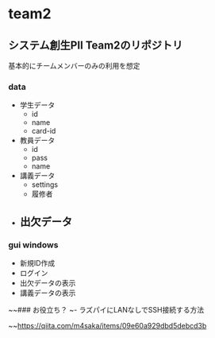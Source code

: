 # team2
## システム創生PⅡ Team2のリポジトリ
基本的にチームメンバーのみの利用を想定


### data

- 学生データ
  - id
  - name
  - card-id
- 教員データ
  - id
  - pass
  - name
- 講義データ
  - settings
  - 履修者
- 出欠データ
  - 

### gui windows

- 新規ID作成
- ログイン
- 出欠データの表示
- 講義データの表示


~~### お役立ち？
~- ラズパイにLANなしでSSH接続する方法

 ~~https://qiita.com/m4saka/items/09e60a929dbd5debcd3b
